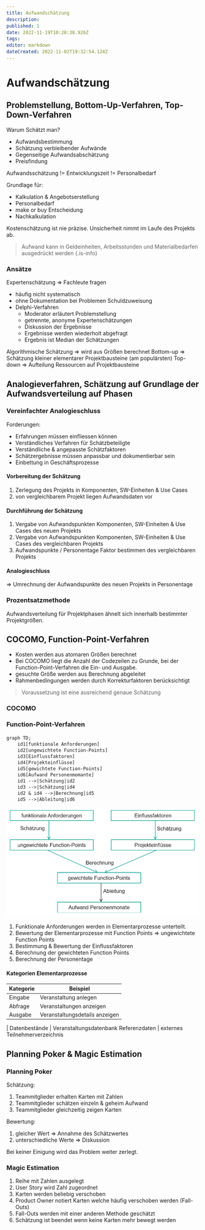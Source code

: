 ```yaml
---
title: Aufwandschätzung
description: 
published: 1
date: 2022-11-19T10:28:38.926Z
tags: 
editor: markdown
dateCreated: 2022-11-02T19:32:54.124Z
---
```


# Aufwandschätzung

## Problemstellung, Bottom-Up-Verfahren, Top-Down-Verfahren

Warum Schätzt man?

- Aufwandsbestimmung
- Schätzung verbleibender Aufwände
- Gegenseitige Aufwandsabschätzung
- Preisfindung

Aufwandsschätzung != Entwicklungszeit != Personalbedarf

Grundlage für:

- Kalkulation & Angebotserstellung
- Personalbedarf
- make or buy Entscheidung
- Nachkalkulation

Kostenschätzung ist nie präzise.
Unsicherheit nimmt im Laufe des Projekts ab.

> Aufwand kann in Geldeinheiten, Arbeitsstunden und Materialbedarfen ausgedrückt werden
{.is-info}

### Ansätze

Expertenschätzung => Fachleute fragen

- häufig nicht systematisch
- ohne Dokumentation bei Problemen Schuldzuweisung
- Delphi-Verfahren
  - Moderator erläutert Problemstellung
  - getrennte, anonyme Expertenschätzungen
  - Diskussion der Ergebnisse
  - Ergebnisse werden wiederholt abgefragt
  - Ergebnis ist Median der Schätzungen

Algorithmische Schätzung => wird aus Größen berechnet
Bottom-up => Schätzung kleiner elementarer Projektbausteine (am populärsten)
Top-down => Aufteilung Ressourcen auf Projektbausteine

## Analogieverfahren, Schätzung auf Grundlage der Aufwandsverteilung auf Phasen

### Vereinfachter Analogieschluss

Forderungen:

- Erfahrungen müssen einfliessen können
- Verständliches Verfahren für Schätzbeteiligte
- Verständliche & angepasste Schätzfaktoren
- Schätzergebnisse müssen anpassbar und dokumentierbar sein
- Einbettung in Geschäftsprozesse

#### Vorbereitung der Schätzung

1. Zerlegung des Projekts in Komponenten, SW-Einheiten & Use Cases
1. von vergleichbarem Projekt liegen Aufwandsdaten vor

#### Durchführung der Schätzung

1. Vergabe von Aufwandspunkten Komponenten, SW-Einheiten & Use Cases des neuen Projekts
1. Vergabe von Aufwandspunkten Komponenten, SW-Einheiten & Use Cases des vergleichbaren Projekts
1. Aufwandspunkte / Personentage Faktor bestimmen des vergleichbaren Projekts

#### Analogieschluss

=> Umrechnung der Aufwandspunkte des neuen Projekts in Personentage

### Prozentsatzmethode

Aufwandsverteilung für Projektphasen ähnelt sich innerhalb bestimmter Projektgrößen.

## COCOMO, Function-Point-Verfahren

- Kosten werden aus atomaren Größen berechnet
- Bei COCOMO liegt die Anzahl der Codezeilen zu Grunde, bei der Function-Point-Verfahren die Ein- und Ausgabe.
- gesuchte Größe werden aus Berechnung abgeleitet
- Rahmenbedingungen werden durch Korrekturfaktoren berücksichtigt

> Voraussetzung ist eine ausreichend genaue Schätzung

### COCOMO

<!-- ! Muss noch abgeklärt werden -->

### Function-Point-Verfahren

```mermaid
graph TD;
    id1[funktionale Anforderungen]
    id2[ungewichtete Function-Points]
    id3[Einflussfaktoren]
    id4[Projekteinflüsse]
    id5[gewichtete Function-Points]
    id6[Aufwand Personenmomante]
    id1 -->|Schätzung|id2
    id3 -->|Schätzung|id4
    id2 & id4 -->|Berechnung|id5
    id5 -->|Ableitung|id6
```

![function-point-chart.png](/fom/semester-3/software-engineering/function-point-chart.png)

1. Funktionale Anforderungen werden in Elementarprozesse unterteilt.
1. Bewertung der Elementarprozesse mit Function Points => ungewichtete Function Points
1. Bestimmung & Bewertung der Einflussfaktoren
1. Berechnung der gewichteten Function Points
1. Berechnung der Personentage

#### Kategorien Elementarprozesse

Kategorie | Beispiel
---------|---------
Eingabe | Veranstaltung anlegen​
Abfrage | Veranstaltungen anzeigen​
Ausgabe | Veranstaltungsdetails anzeigen​
|
Datenbestände | Veranstaltungsdatenbank​
Referenzdaten | externes Teilnehmerverzeichnis​

## Planning Poker & Magic Estimation

### Planning Poker

Schätzung:

1. Teammitglieder erhalten Karten mit Zahlen
1. Teammitglieder schätzen einzeln & geheim Aufwand
1. Teammitglieder gleichzeitig zeigen Karten

Bewertung:

1. gleicher Wert => Annahme des Schätzwertes
1. unterschiedliche Werte => Diskussion

Bei keiner Einigung wird das Problem weiter zerlegt.

### Magic Estimation

1. Reihe mit Zahlen ausgelegt
1. User Story wird Zahl zugeordnet
1. Karten werden beliebig verschoben
1. Product Owner notiert Karten welche häufig verschoben werden (Fall-Outs)
1. Fall-Outs werden mit einer anderen Methode geschätzt
1. Schätzung ist beendet wenn keine Karten mehr bewegt werden
